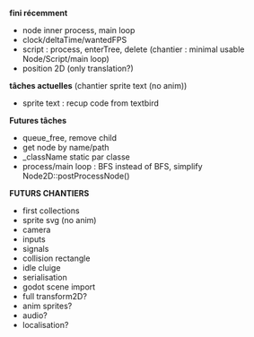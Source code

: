 **fini récemment**
- node inner process, main loop
- clock/deltaTime/wantedFPS
- script : process, enterTree, delete
(chantier : minimal usable Node/Script/main loop)
- position 2D (only translation?)


**tâches actuelles** (chantier sprite text (no anim))

- sprite text : recup code from textbird


**Futures tâches**


- queue_free, remove child
- get node by name/path
- _className static par classe
- process/main loop : BFS instead of BFS, simplify Node2D::postProcessNode()



**FUTURS CHANTIERS**

- first collections
- sprite svg (no anim)
- camera
- inputs
- signals
- collision rectangle
- idle cluige
- serialisation
- godot scene import
- full transform2D?
- anim sprites?
- audio?
- localisation?

